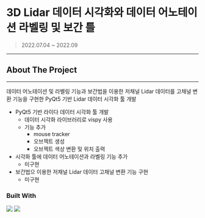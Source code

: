 # 3D Lidar 데이터 시각화와 데이터 어노테이션 라벨링 및 보간 틀

> 2022.07.04 ~ 2022.09

---
## About The Project
---

데이터 어노테이션 및 라벨링 기능과 보간법을 이용한 저채널 Lidar 데이터를 고채널 변환 기능을 구현한 PyQt5 기반 Lidar 데이터 시각화 툴 개발

* PyQt5 기반 라이다 데이터 시각화 툴 개발
    * 데이터 시각화 라이브러리로 vispy 사용
    * 기능 추가
        * mouse tracker
        * 오브젝트 생성
        * 오브젝트 색상 변환 및 위치 출력
* 시각화 툴에 데이터 어노테이션과 라벨링 기능 추가  
    * 미구현
* 보간법으 이용한 저채널 Lidar 데이터 고채널 변환 기능 구현
    * 미구현

### Built With
<img src="https://img.shields.io/badge/Python-3776AB?style=flat-square&logo=Python&logoColor=white"/>
<img src="https://img.shields.io/badge/Language-Python-blue?style=flat"/>

